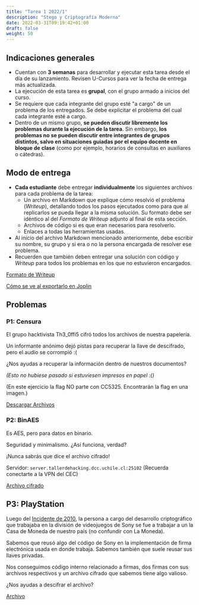```yaml
---
title: "Tarea 1 2022/1"
description: "Stego y Criptografía Moderna"
date: 2022-03-31T09:19:42+01:00
draft: false
weight: 50
---
```

## Indicaciones generales

* Cuentan con **3 semanas** para desarrollar y ejecutar esta tarea desde el día de su lanzamiento. Revisen U-Cursos para ver la fecha de entrega más actualizada.
* La ejecución de esta tarea es **grupal**, con el grupo armado a inicios del curso.
* Se requiere que cada integrante del grupo esté "a cargo" de un problema de los entregados. Se debe explicitar el problema del cual cada integrante esté a cargo.
* Dentro de un mismo grupo, **se pueden discutir libremente los problemas durante la ejecución de la tarea**. Sin embargo, **los problemas no se pueden discutir entre integrantes de grupos distintos, salvo en situaciones guiadas por el equipo docente en bloque de clase** (como por ejemplo, horarios de consultas en auxiliares o cátedras).

## Modo de entrega

* **Cada estudiante** debe entregar **individualmente** los siguientes archivos para cada problema de la tarea:
    * Un archivo en Markdown que explique cómo resolvió el problema (_Writeup_), detallando todos los pasos ejecutados como para que al replicarlos se pueda llegar a la misma solución. Su formato debe ser idéntico al del _Formato de Writeup_ adjunto al final de esta sección.
    * Archivos de código si es que eran necesarios para resolverlo.
    * Enlaces a todas las herramientas usadas.
* Al inicio del archivo Markdown mencionado anteriormente, debe escribir su nombre, su grupo y si era o no la persona encargada de resolver ese problema. 
* Recuerden que también deben entregar una solución con código y _Writeup_ para todos los problemas en los que no estuvieron encargados.

[Formato de Writeup](./writeup.txt)

[Cómo se ve al exportarlo en Joplin](./writeup.pdf)

## Problemas

### P1: Censura

El grupo hacktivista Th3_0ffi5 cifró todos los archivos de nuestra papelería.

Un informante anónimo dejó pistas para recuperar la llave de descifrado, pero el audio se corrompió :(

¿Nos ayudas a recuperar la información dentro de nuestros documentos?

_(Esto no hubiese pasado si estuviesen impresos en papel :()_

(En este ejercicio la flag NO parte con CC5325. Encontrarán la flag en una imagen.)

[Descargar Archivos](./p1.zip)

### P2: BinAES

Es AES, pero para datos en binario.

Seguridad y minimalismo. ¿Así funciona, verdad?

¡Nunca sabrás que dice el archivo cifrado!

Servidor: `server.tallerdehacking.dcc.uchile.cl:25102` (Recuerda conectarte a la VPN del CEC)

[Archivo cifrado](./p2.txt)

## P3: PlayStation

Luego del [Incidente de 2010](https://www.youtube.com/watch?v=HEFMAP0mTvY), la persona a cargo del desarrollo criptográfico que trabajaba en la división de videojuegos de Sony se fue a trabajar a un la Casa de Moneda de nuestro país (no confundir con La Moneda).

Sabemos que reusó algo del código de Sony en la implementación de firma electrónica usada en donde trabaja. Sabemos también que suele reusar sus llaves privadas.

Nos conseguimos código interno relacionado a firmas, dos firmas con sus archivos respectivos y un archivo cifrado que sabemos tiene algo valioso.

¿Nos ayudas a descifrar el archivo?

[Archivo](./p3.zip)